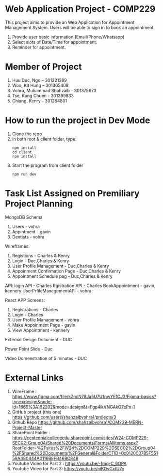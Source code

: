 # Web Application Project - COMP229 

This project aims to provide an Web Application for Appointment Management System. 
Users will be able to sign in to book an appointment.

  1. Provide user basic information (Email/Phone/Whatsapp)
  2. Select slots of Date/Time for appointment. 
  3. Reminder for appointment. 



# Member of Project

  1. Huu Duc, Ngo – 301221389
  2. Woo, Kit Hung – 301365408
  3. Vohra, Muhammad Shahzaib - 301375673
  4. Tse, Kang Chuen - 301399833
  5. Chiang, Kenry - 301284801



# How to run the project in Dev Mode
  1. Clone the repo
  2. in both root & client folder, type:
     ```
     npm install
     cd client
     npm install
     ```
  3. Start the program from client folder
     ```
     npm run dev
     ```

# Task List Assigned on Premiliary Project Planning

MongoDB Schema
  1. Users - vohra 
  3. Appintment - gavin
  4. Dentists - vohra

Wireframes:
  1. Registions - Charles & Kenry
  2. Login - Duc,Charles & Kenry
  3. User Profile Management - Duc,Charles & Kenry
  4. Appoinment Confirmation Page - Duc,Charles & Kenry
  5. Appointment Schedule pag - Duc,Charles & Kenry

API:
  login API - Charles
  Rgistration API - Charles
  BookAppointment - gavin, kennery 
  UserPrfileManagementAPI - vohra

React APP Screens:
  1. Registrations - Charles
  2. Login - Charles
  3. User Profile Management - vohra
  4. Make Appoinment Page - gavin
  5. View Appointment - kennery



External Design Document - DUC

Power Point Slide - Duc

Video Domenstration of 5 minutes - DUC



# External Links 
  1. WireFrame : https://www.figma.com/file/kZmIN78Ja5U7U1nwYEfCJ3/Figma-basics?type=design&node-id=1669%3A162202&mode=design&t=Fgp4ikVNGAkO7ePn-1
  2. GitHub project (this one) https://github.com/users/shahzaibvohra1/projects/3
  3. Github Repo https://github.com/shahzaibvohra1/COM229-MERN-Project-Master
  4. SharePoint Folder : https://centennialcollegeedu.sharepoint.com/sites/W24-COMP229-SEC02-Group04/Shared%20Documents/Forms/AllItems.aspx?RootFolder=%2Fsites%2FW24%2DCOMP229%2DSEC02%2DGroup04%2FShared%20Documents%2FGeneral&FolderCTID=0x012000785F55159A480444A0116B8FB46BC848
  5. Youtube Video for Part 2 : https://youtu.be/-1mq-C_6OPA
  6. Youtube Video for Part 3: https://youtu.be/niKOvGxtU7o 
 

